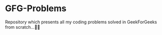 # GFG-Problems
Repository which presents all my coding problems solved in GeekForGeeks from scratch...👨‍💻
